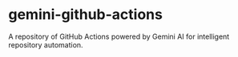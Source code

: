 # gemini-github-actions
A repository of GitHub Actions powered by Gemini AI for intelligent repository automation.
